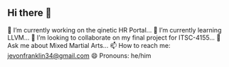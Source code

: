 ## Hi there 👋

🔭 I’m currently working on the qinetic HR Portal...
🌱 I’m currently learning LLVM...
👯 I’m looking to collaborate on my final project for ITSC-4155...
💬 Ask me about Mixed Martial Arts...
📫 How to reach me: jevonfranklin34@gmail.com
😄 Pronouns: he/him

<!--
**Jfrank3458/Jfrank3458** is a ✨ _special_ ✨ repository because its `README.md` (this file) appears on your GitHub profile.
-->
